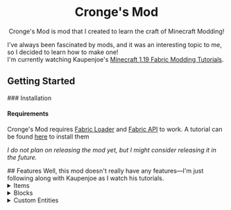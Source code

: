 <div align="center">

<!-- Title -->
  
# Cronge's Mod 
Cronge's Mod is mod that I created to learn the craft of Minecraft Modding!
</div>
<!-- Description -->

I've always been fascinated by mods, and it was an interesting topic to me, so I decided to learn how to make one! <br/>
I'm currently watching Kaupenjoe's [Minecraft 1.19 Fabric Modding Tutorials](https://www.youtube.com/playlist?list=PLKGarocXCE1EeLZggaXPJaARxnAbUD8Y_).

<!-- *I had another mod, but I messed with Git and lost all my work. So I decided to restart.* -->

</div>

## Getting Started
</div>
### Installation

#### Requirements
Cronge's Mod requires [Fabric Loader](https://fabricmc.net/use/installer/) and [Fabric API](https://modrinth.com/mod/fabric-api) to work.
A tutorial can be found [here](https://www.youtube.com/watch?v=x7gmfib4gHg) to install them

*I do not plan on releasing the mod yet, but I might consider releasing it in the future.*
</div>
## Features
Well, this mod doesn't really have any features—I'm just following along with Kaupenjoe as I watch his tutorials.

<!-- Dropdowns -->
<details>
<summary>Items</summary>
  
<!-- TODO: Add Items here -->
  
</details>

<details>
<summary>Blocks</summary>
  
<!-- TODO: Add Blocks here -->
  
</details>

<details>
<summary>Custom Entities</summary>
  
<!-- TODO: Add Custom Enitities here -->
  
</details>

</div>


